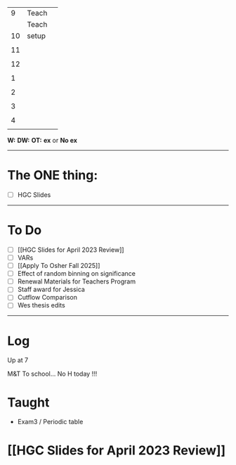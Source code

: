 
|     |       |     |
| --- | ----- | --- |
| 9   | Teach |     |
|     | Teach |     |
| 10  | setup |     |
|     |       |     |
| 11  |       |     |
|     |       |     |
| 12  |       |     |
|     |       |     |
| 1   |       |     |
|     |       |     |
| 2   |       |     |
|     |       |     |
| 3   |       |     |
|     |       |     |
| 4   |       |     |
|     |       |     |

**W:**
**DW:**
**OT:**
**ex** or **No ex**

---
# The ONE thing: 
- [ ] HGC Slides

---
# To Do

- [ ] [[HGC Slides for April 2023 Review]]
- [ ] VARs
- [ ] [[Apply To Osher Fall 2025]]
- [ ] Effect of random binning on significance
- [ ] Renewal Materials for Teachers Program
- [ ] Staff award for Jessica
- [ ] Cutflow Comparison
- [ ] Wes thesis edits

---

# Log

Up at 7

M&T To school... No H today !!!

# Taught 
- Exam3 / Periodic table

# [[HGC Slides for April 2023 Review]]